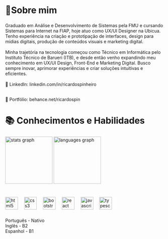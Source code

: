 <h1 align="left">📍Sobre mim</h1>

###

<p align="left">Graduado em Análise e Desenvolvimento de Sistemas pela FMU e cursando Sistemas para Internet na FIAP, hoje atuo como UX/UI Designer na Ubicua. Tenho experiência na criação e prototipação de interfaces, design para mídias digitais, produção de conteúdos visuais e marketing digital.<br><br>Minha trajetória na tecnologia começou como Técnico em Informática pelo Instituto Técnico de Barueri (ITB), e desde então venho expandindo meu conhecimento em UX/UI Design, Front-End e Marketing Digital. Busco sempre inovar, aprimorar experiências e criar soluções intuitivas e eficientes.<br><br>📌 LinkedIn: linkedin.com/in/ricardospinheiro</p><br>🎨 Portfólio: behance.net/ricardospin</p>

###

<h1 align="left">📚 Conhecimentos e Habilidades</h1>

###

<div align="left">
  <img src="https://github-readme-stats.vercel.app/api?username=ricardospin&hide_title=false&hide_rank=false&show_icons=true&include_all_commits=true&count_private=true&disable_animations=false&theme=github_dark&locale=en&hide_border=false&order=1" height="150" alt="stats graph"  />
  <img src="https://github-readme-stats.vercel.app/api/top-langs?username=ricardospin&locale=en&hide_title=false&layout=compact&card_width=320&langs_count=5&theme=github_dark&hide_border=false&order=2" height="150" alt="languages graph"  />
</div>

###

<h1 align="left"></h1>

###

<div align="left">
  <img src="https://cdn.jsdelivr.net/gh/devicons/devicon/icons/html5/html5-original.svg" height="40" alt="html5 logo"  />
  <img width="12" />
  <img src="https://cdn.jsdelivr.net/gh/devicons/devicon/icons/css3/css3-original.svg" height="40" alt="css3 logo"  />
  <img width="12" />
  <img src="https://cdn.jsdelivr.net/gh/devicons/devicon/icons/bootstrap/bootstrap-original.svg" height="40" alt="bootstrap logo"  />
  <img width="12" />
  <img src="https://cdn.jsdelivr.net/gh/devicons/devicon/icons/react/react-original.svg" height="40" alt="react logo"  />
  <img width="12" />
  <img src="https://cdn.jsdelivr.net/gh/devicons/devicon/icons/javascript/javascript-original.svg" height="40" alt="javascript logo"  />
  <img width="12" />
  <img src="https://cdn.jsdelivr.net/gh/devicons/devicon/icons/typescript/typescript-original.svg" height="40" alt="typescript logo"  />
</div>

###

<p align="left">Português - Nativo<br>Inglês - B2<br>Espanhol - B1</p>

###
